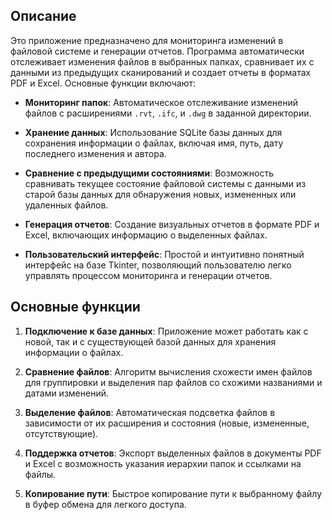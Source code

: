 
## Описание

Это приложение предназначено для мониторинга изменений в файловой системе и генерации отчетов. Программа автоматически отслеживает изменения файлов в выбранных папках, сравнивает их с данными из предыдущих сканирований и создает отчеты в форматах PDF и Excel. Основные функции включают:

- **Мониторинг папок**: Автоматическое отслеживание изменений файлов с расширениями `.rvt`, `.ifc`, и `.dwg` в заданной директории.
  
- **Хранение данных**: Использование SQLite базы данных для сохранения информации о файлах, включая имя, путь, дату последнего изменения и автора.

- **Сравнение с предыдущими состояниями**: Возможность сравнивать текущее состояние файловой системы с данными из старой базы данных для обнаружения новых, измененных или удаленных файлов.

- **Генерация отчетов**: Создание визуальных отчетов в формате PDF и Excel, включающих информацию о выделенных файлах.

- **Пользовательский интерфейс**: Простой и интуитивно понятный интерфейс на базе Tkinter, позволяющий пользователю легко управлять процессом мониторинга и генерации отчетов.

## Основные функции

1. **Подключение к базе данных**: Приложение может работать как с новой, так и с существующей базой данных для хранения информации о файлах.

2. **Сравнение файлов**: Алгоритм вычисления схожести имен файлов для группировки и выделения пар файлов со схожими названиями и датами изменений.

3. **Выделение файлов**: Автоматическая подсветка файлов в зависимости от их расширения и состояния (новые, измененные, отсутствующие).

4. **Поддержка отчетов**: Экспорт выделенных файлов в документы PDF и Excel с возможность указания иерархии папок и ссылками на файлы.

5. **Копирование пути**: Быстрое копирование пути к выбранному файлу в буфер обмена для легкого доступа.
